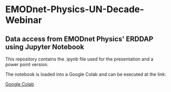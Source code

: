 # EMODnet-Physics-UN-Decade-Webinar

## Data access from EMODnet Physics' ERDDAP using Jupyter Notebook
This repository contains the .ipynb file used for the presentation and a power point version.

The notebook is loaded into a Google Colab and can be executed at the link:

[Google Colab](https://colab.research.google.com/drive/1GRYx93RsrvINVrh4kcLbA3ZMVQdQ09Zk)

